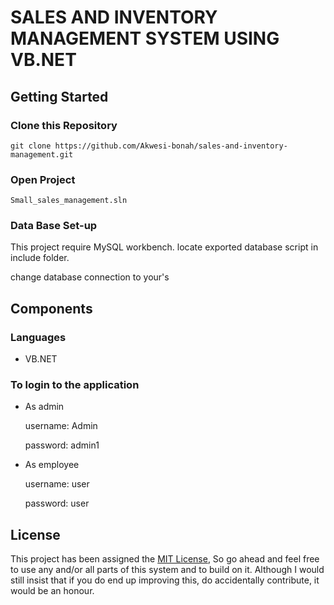 #  SALES AND INVENTORY MANAGEMENT SYSTEM USING VB.NET

## Getting Started
### Clone this Repository
```
git clone https://github.com/Akwesi-bonah/sales-and-inventory-management.git

```

### Open Project
`Small_sales_management.sln`

### Data Base Set-up
This project require MySQL workbench.
locate  exported database script in include folder.

change database connection to your's
## Components

### Languages

- VB.NET


### To login to the application
- As admin

    username:   Admin

    password:   admin1
  
- As employee

    username:   user

    password:   user
  

## License

This project has been assigned the [MIT License](LICENSE), So go ahead and feel free to use any and/or all parts of this system and to build on it. Although I would still insist that if you do end up improving this, do accidentally contribute, it would be an honour.


